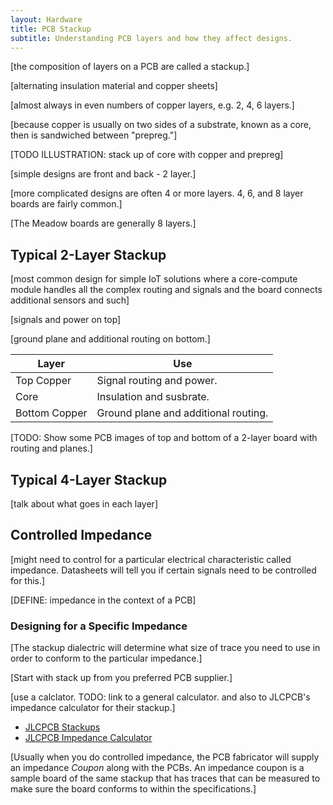 ```yaml
---
layout: Hardware
title: PCB Stackup
subtitle: Understanding PCB layers and how they affect designs.
---
```


[the composition of layers on a PCB are called a stackup.]

[alternating insulation material and copper sheets]

[almost always in even numbers of copper layers, e.g. 2, 4, 6 layers.]

[because copper is usually on two sides of a substrate, known as a core, then is sandwiched between "prepreg."]

[TODO ILLUSTRATION: stack up of core with copper and prepreg]

[simple designs are front and back - 2 layer.]

[more complicated designs are often 4 or more layers. 4, 6, and 8 layer boards are fairly common.]

[The Meadow boards are generally 8 layers.]


## Typical 2-Layer Stackup

[most common design for simple IoT solutions where a core-compute module handles all the complex routing and signals and the board connects additional sensors and such]

[signals and power on top]

[ground plane and additional routing on bottom.]

| Layer | Use |
|-------|-----|
| Top Copper  | Signal routing and power. |
| Core  | Insulation and susbrate. |
| Bottom Copper | Ground plane and additional routing. |

[TODO: Show some PCB images of top and bottom of a 2-layer board with routing and planes.]

## Typical 4-Layer Stackup

[talk about what goes in each layer]


## Controlled Impedance

[might need to control for a particular electrical characteristic called impedance. Datasheets will tell you if certain signals need to be controlled for this.]

[DEFINE: impedance in the context of a PCB]

### Designing for a Specific Impedance

[The stackup dialectric will determine what size of trace you need to use in order to conform to the particular impedance.]

[Start with stack up from you preferred PCB supplier.]

[use a calclator. TODO: link to a general calculator. and also to JLCPCB's impedance calculator for their stackup.]

* [JLCPCB Stackups](https://cart.jlcpcb.com/impedance)
* [JLCPCB Impedance Calculator](https://cart.jlcpcb.com/impedanceCalculation)

[Usually when you do controlled impedance, the PCB fabricator will supply an impedance _Coupon_ along with the PCBs. An impedance coupon is a sample board of the same stackup that has traces that can be measured to make sure the board conforms to within the specifications.]

